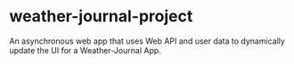 # weather-journal-project
 An asynchronous web app that uses Web API and user data to dynamically update the UI for a Weather-Journal App.
